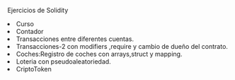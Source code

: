 Ejercicios de Solidity
<li>Curso</li>
<li>Contador</li>
<li>Transacciones entre diferentes cuentas.</li>
<li>Transacciones-2 con modifiers ,require y cambio de dueño del contrato.</li>
<li>Coches:Registro de coches con arrays,struct y mapping.</li>
<li>Loteria con pseudoaleatoriedad.</li>
<li>CriptoToken</li>
